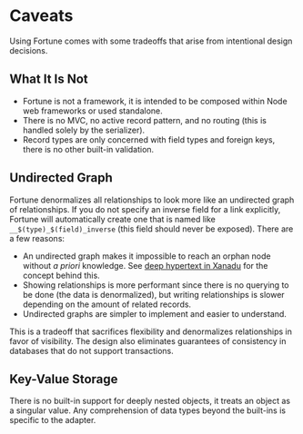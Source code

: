 # Caveats

Using Fortune comes with some tradeoffs that arise from intentional design decisions.


## What It Is Not

- Fortune is not a framework, it is intended to be composed within Node web frameworks or used standalone.
- There is no MVC, no active record pattern, and no routing (this is handled solely by the serializer).
- Record types are only concerned with field types and foreign keys, there is no other built-in validation.


## Undirected Graph

Fortune denormalizes all relationships to look more like an undirected graph of relationships. If you do not specify an inverse field for a link explicitly, Fortune will automatically create one that is named like `__$(type)_$(field)_inverse` (this field should never be exposed). There are a few reasons:

- An undirected graph makes it impossible to reach an orphan node without *a priori* knowledge. See [deep hypertext in Xanadu](http://xanadu.com/xuTheModel/) for the concept behind this.
- Showing relationships is more performant since there is no querying to be done (the data is denormalized), but writing relationships is slower depending on the amount of related records.
- Undirected graphs are simpler to implement and easier to understand.

This is a tradeoff that sacrifices flexibility and denormalizes relationships in favor of visibility. The design also eliminates guarantees of consistency in databases that do not support transactions.


## Key-Value Storage

There is no built-in support for deeply nested objects, it treats an object as a singular value. Any comprehension of data types beyond the built-ins is specific to the adapter.
